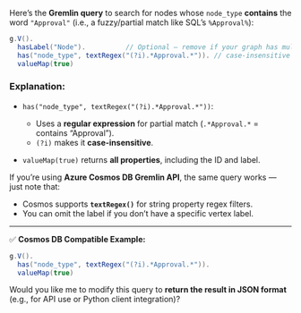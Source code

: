Here’s the **Gremlin query** to search for nodes whose `node_type` **contains** the word `"Approval"` (i.e., a fuzzy/partial match like SQL’s `%Approval%`):

```groovy
g.V().
  hasLabel("Node").          // Optional — remove if your graph has multiple labels
  has("node_type", textRegex("(?i).*Approval.*")). // case-insensitive partial match
  valueMap(true)
```

### Explanation:

* `has("node_type", textRegex("(?i).*Approval.*"))`:

  * Uses a **regular expression** for partial match (`.*Approval.*` = contains “Approval”).
  * `(?i)` makes it **case-insensitive**.
* `valueMap(true)` returns **all properties**, including the ID and label.

If you’re using **Azure Cosmos DB Gremlin API**, the same query works — just note that:

* Cosmos supports **`textRegex()`** for string property regex filters.
* You can omit the label if you don’t have a specific vertex label.

---

✅ **Cosmos DB Compatible Example:**

```groovy
g.V().
  has("node_type", textRegex("(?i).*Approval.*")).
  valueMap(true)
```

Would you like me to modify this query to **return the result in JSON format** (e.g., for API use or Python client integration)?
